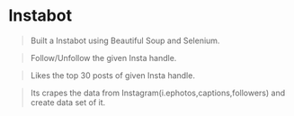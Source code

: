 # Instabot

>Built a Instabot using Beautiful Soup and Selenium.

>Follow/Unfollow the given Insta handle.

>Likes the top 30 posts of given Insta handle.

>Its crapes the data from Instagram(i.ephotos,captions,followers) and create data set of it.

